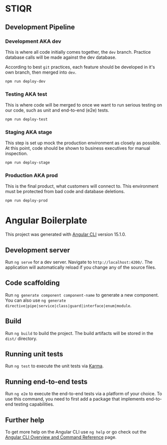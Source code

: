 # STIQR

## Development Pipeline

### Development AKA dev

This is where all code initially comes together, the `dev` branch.
Practice database calls will be made against the dev database.

According to best `git` practices, each feature should be developed
in it's own branch, then merged into `dev`.

```bash
npm run deploy-dev
```

### Testing AKA test

This is where code will be merged to once we want to run serious
testing on our code, such as unit and end-to-end (e2e) tests.

```bash
npm run deploy-test
```

### Staging AKA stage

This step is set up mock the production environment as closely as possible.
At this point, code should be shown to business executives for manual inspection.

```bash
npm run deploy-stage
```

### Production AKA prod

This is the final product, what customers will connect to. 
This environment must be protected from bad code and database deletions.

```bash
npm run deploy-prod
```

# Angular Boilerplate

This project was generated with 
[Angular CLI](https://github.com/angular/angular-cli) version 15.1.0.

## Development server

Run `ng serve` for a dev server. Navigate to `http://localhost:4200/`.
The application will automatically reload if you change any of the source files.

## Code scaffolding

Run `ng generate component component-name` to generate a new component.
You can also use `ng generate directive|pipe|service|class|guard|interface|enum|module`.

## Build

Run `ng build` to build the project.
The build artifacts will be stored in the `dist/` directory.

## Running unit tests

Run `ng test` to execute the unit tests via [Karma](https://karma-runner.github.io).

## Running end-to-end tests

Run `ng e2e` to execute the end-to-end tests via a platform of your choice.
To use this command, you need to first add a package that implements end-to-end testing capabilities.

## Further help

To get more help on the Angular CLI use `ng help` or go check out the 
[Angular CLI Overview and Command Reference](https://angular.io/cli) page.
